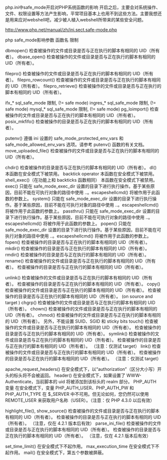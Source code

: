 php.ini中safe_mode开启对PHP系统函数的影响
开启之后，主要会对系统操作、文件、权限设置等方法产生影响，平常项目基本上也用不到这些方法。主要我想还是用来应对webshell吧，减少被人植入webshell所带来的某些安全问题。

http://www.php.net/manual/zh/ini.sect.safe-mode.php

php safe_mode影响参数
函数名 限制

dbmopen() 检查被操作的文件或目录是否与正在执行的脚本有相同的 UID（所有者）。
dbase_open() 检查被操作的文件或目录是否与正在执行的脚本有相同的 UID（所有者）。

filepro() 检查被操作的文件或目录是否与正在执行的脚本有相同的 UID（所有者）。
filepro_rowcount() 检查被操作的文件或目录是否与正在执行的脚本有相同的 UID（所有者）。
filepro_retrieve() 检查被操作的文件或目录是否与正在执行的脚本有相同的 UID（所有者）。

ifx_* sql_safe_mode 限制, (!= safe mode)
ingres_* sql_safe_mode 限制, (!= safe mode)
mysql_* sql_safe_mode 限制, (!= safe mode)
pg_loimport() 检查被操作的文件或目录是否与正在执行的脚本有相同的 UID（所有者）。
posix_mkfifo() 检查被操作的目录是否与正在执行的脚本有相同的 UID（所有者）。

putenv() 遵循 ini 设置的 safe_mode_protected_env_vars 和 safe_mode_allowed_env_vars 选项。请参考 putenv() 函数的有关文档。 
move_uploaded_file() 检查被操作的文件或目录是否与正在执行的脚本有相同的 UID（所有者）。

chdir() 检查被操作的目录是否与正在执行的脚本有相同的 UID（所有者）。
dl() 本函数在安全模式下被禁用。
backtick operator 本函数在安全模式下被禁用。
shell_exec()（在功能上和 backticks 函数相同） 本函数在安全模式下被禁用。
exec() 只能在 safe_mode_exec_dir 设置的目录下进行执行操作。基于某些原因，目前不能在可执行对象的路径中使用 ..。escapeshellcmd() 将被作用于此函数的参数上。 
system() 只能在 safe_mode_exec_dir 设置的目录下进行执行操作。基于某些原因，目前不能在可执行对象的路径中使用 ..。escapeshellcmd() 将被作用于此函数的参数上。 
passthru() 只能在 safe_mode_exec_dir 设置的目录下进行执行操作。基于某些原因，目前不能在可执行对象的路径中使用 ..。escapeshellcmd() 将被作用于此函数的参数上。 
popen() 只能在 safe_mode_exec_dir 设置的目录下进行执行操作。基于某些原因，目前不能在可执行对象的路径中使用 ..。escapeshellcmd() 将被作用于此函数的参数上。 
fopen() 检查被操作的目录是否与正在执行的脚本有相同的 UID（所有者）。
mkdir() 检查被操作的目录是否与正在执行的脚本有相同的 UID（所有者）。
rmdir() 检查被操作的目录是否与正在执行的脚本有相同的 UID（所有者）。
rename() 检查被操作的文件或目录是否与正在执行的脚本有相同的 UID（所有者）。 检查被操作的目录是否与正在执行的脚本有相同的 UID（所有者）。

unlink() 检查被操作的文件或目录是否与正在执行的脚本有相同的 UID（所有者）。 检查被操作的目录是否与正在执行的脚本有相同的 UID（所有者）。
copy() 检查被操作的文件或目录是否与正在执行的脚本有相同的 UID（所有者）。 检查被操作的目录是否与正在执行的脚本有相同的 UID（所有者）。 (on source and target ) 
chgrp() 检查被操作的文件或目录是否与正在执行的脚本有相同的 UID（所有者）。
chown() 检查被操作的文件或目录是否与正在执行的脚本有相同的 UID（所有者）。
chmod() 检查被操作的文件或目录是否与正在执行的脚本有相同的 UID（所有者）。 另外，不能设置 SUID、SGID 和 sticky bits
touch() 检查被操作的文件或目录是否与正在执行的脚本有相同的 UID（所有者）。 检查被操作的目录是否与正在执行的脚本有相同的 UID（所有者）。
symlink() 检查被操作的文件或目录是否与正在执行的脚本有相同的 UID（所有者）。 检查被操作的目录是否与正在执行的脚本有相同的 UID（所有者）。 （注意：仅测试 target）
link() 检查被操作的文件或目录是否与正在执行的脚本有相同的 UID（所有者）。 检查被操作的目录是否与正在执行的脚本有相同的 UID（所有者）。 （注意：仅测试 target）

apache_request_headers() 在安全模式下，以“authorization”（区分大小写）开头的标头将不会被返回。 
header() 在安全模式下，如果设置了 WWW-Authenticate，当前脚本的 uid 将被添加到该标头的 realm 部分。
PHP_AUTH 变量 在安全模式下，变量 PHP_AUTH_USER、PHP_AUTH_PW 和 PHP_AUTH_TYPE 在 $_SERVER 中不可用。但无论如何，您仍然可以使用 REMOTE_USER 来获取用户名称（USER）。（注意：仅 PHP 4.3.0 以后有效）

highlight_file(), show_source() 检查被操作的文件或目录是否与正在执行的脚本有相同的 UID（所有者）。 检查被操作的目录是否与正在执行的脚本有相同的 UID（所有者）。 （注意，仅在 4.2.1 版本后有效） 
parse_ini_file() 检查被操作的文件或目录是否与正在执行的脚本有相同的 UID（所有者）。 检查被操作的目录是否与正在执行的脚本有相同的 UID（所有者）。 （注意，仅在 4.2.1 版本后有效）

set_time_limit() 在安全模式下不起作用。 
max_execution_time 在安全模式下不起作用。 
mail() 在安全模式下，第五个参数被屏蔽。